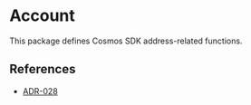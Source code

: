 # Account

This package defines Cosmos SDK address-related functions.

## References

* [ADR-028](https://github.com/T-ragon/cosmos-sdk/v3/blob/main/docs/architecture/adr-028-public-key-addresses.md)
